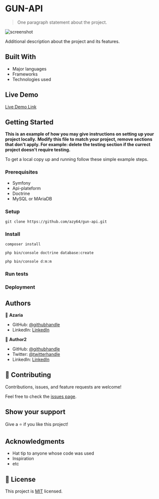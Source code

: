 
# GUN-API

> One paragraph statement about the project.

![screenshot](./app_screenshot.png)

Additional description about the project and its features.

## Built With

- Major languages
- Frameworks
- Technologies used

## Live Demo

[Live Demo Link](https://livedemo.com)


## Getting Started

**This is an example of how you may give instructions on setting up your project locally.**
**Modify this file to match your project, remove sections that don't apply. For example: delete the testing section if the currect project doesn't require testing.**


To get a local copy up and running follow these simple example steps.

### Prerequisites
- Symfony
- Api-plateform
- Doctrine
- MySQL or MAriaDB

### Setup
`
git clone https://github.com/azy64/gun-api.git
`
### Install

`
composer install
`

`
php bin/console doctrine database:create
`

`
php bin/console d:m:m
`


### Run tests

### Deployment



## Authors

👤 **Azaria**

- GitHub: [@githubhandle](https://github.com/azy64)
- LinkedIn: [LinkedIn](https://www.linkedin.com/in/azaria-saidi-524780112/)

👤 **Author2**

- GitHub: [@githubhandle](https://github.com/githubhandle)
- Twitter: [@twitterhandle](https://twitter.com/twitterhandle)
- LinkedIn: [LinkedIn](https://linkedin.com/in/linkedinhandle)

## 🤝 Contributing

Contributions, issues, and feature requests are welcome!

Feel free to check the [issues page](../../issues/).

## Show your support

Give a ⭐️ if you like this project!

## Acknowledgments

- Hat tip to anyone whose code was used
- Inspiration
- etc

## 📝 License

This project is [MIT](./MIT.md) licensed.
